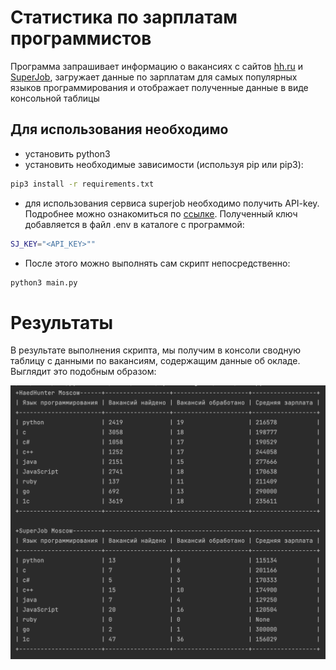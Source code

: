 # Статистика по зарплатам программистов
Программа запрашивает информацию о вакансиях с сайтов [hh.ru](https://hh.ru) и [SuperJob](https://www.superjob.ru),
загружает данные по зарплатам для самых популярных языков программирования и отображает полученные данные в виде консольной таблицы
## Для использования необходимо
* установить python3
* установить необходимые зависимости (используя pip или pip3):
```bash
pip3 install -r requirements.txt
```
* для использования сервиса superjob необходимо получить API-key. Подробнее можно ознакомиться по [ссылке](https://api.superjob.ru/). Полученный ключ добавляется в файл .env в каталоге с программой:
```bash
SJ_KEY="<API_KEY>""
```
* После этого можно выполнять сам скрипт непосредственно:
```bash
python3 main.py
```
# Результаты
В результате выполнения скрипта, мы получим в консоли сводную таблицу с данными по вакансиям, содержащим данные об окладе. Выглядит это подобным образом:

![API-5.png](API-5.png)